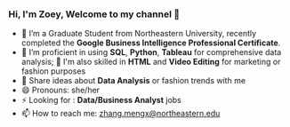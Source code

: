 ### Hi, I'm Zoey, Welcome to my channel 👋

- 🔭 I’m a Graduate Student from Northeastern University, recently completed the **Google Business Intelligence Professional Certificate**.
- 🌱 I’m proficient in using **SQL**, **Python**, **Tableau** for comprehensive data analysis;
  🌱 I'm also skilled in **HTML** and **Video Editing** for marketing or fashion purposes
- 💬 Share ideas about **Data Analysis** or fashion trends with me
- 😄 Pronouns: she/her
- ⚡ Looking for : **Data/Business Analyst** jobs
- 📫 How to reach me: zhang.mengx@northeastern.edu
